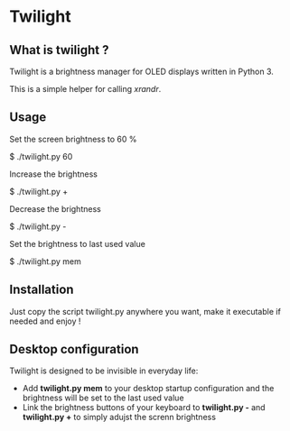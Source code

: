 # Twilight

## What is twilight ?

Twilight is a brightness manager for OLED displays written in Python 3.

This is a simple helper for calling _xrandr_.

## Usage

Set the screen brightness to 60 %

$ ./twilight.py 60

Increase the brightness

$ ./twilight.py +

Decrease the brightness

$ ./twilight.py -

Set the brightness to last used value

$ ./twilight.py mem

## Installation

Just copy the script twilight.py anywhere you want, make it executable if needed and enjoy !

## Desktop configuration

Twilight is designed to be invisible in everyday life:
* Add __twilight.py mem__ to your desktop startup configuration and the brightness will be set to the last used value
* Link the brightness buttons of your keyboard to __twilight.py -__ and __twilight.py +__ to simply adujst the screnn brightness
